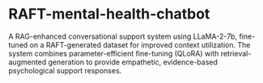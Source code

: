 # RAFT-mental-health-chatbot
A RAG-enhanced conversational support system using LLaMA-2-7b, fine-tuned on a RAFT-generated dataset for improved context utilization. The system combines parameter-efficient fine-tuning (QLoRA) with retrieval-augmented generation to provide empathetic, evidence-based psychological support responses.
